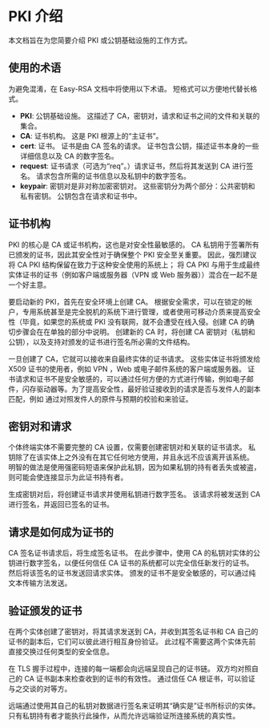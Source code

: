 PKI 介绍
===================

本文档旨在为您简要介绍 PKI 或公钥基础设施的工作方式。

使用的术语
----------------

为避免混淆，在 Easy-RSA 文档中将使用以下术语。 短格式可以方便地代替长格式。

 *  **PKI**: 公钥基础设施。 这描述了 CA，密钥对，请求和证书之间的文件和关联的集合。
 *  **CA**: 证书机构。 这是 PKI 根源上的“主证书”。
 *  **cert**: 证书。 证书是由 CA 签名的请求。 证书包含公钥，描述证书本身的一些详细信息以及 CA 的数字签名。
 *  **request**: 证书请求（可选为“req”。）请求证书，然后将其发送到 CA 进行签名。 请求包含所需的证书信息以及私钥中的数字签名。
 *  **keypair**: 密钥对是非对称加密密钥对。 这些密钥分为两个部分：公共密钥和私有密钥。 公钥包含在请求和证书中。

证书机构
------

PKI 的核心是 CA 或证书机构，这也是对安全性最敏感的。 CA 私钥用于签署所有已颁发的证书，因此其安全性对于确保整个 PKI 安全至关重要。 因此，强烈建议将 CA PKI 结构保留在致力于这种安全使用的系统上； 将 CA PKI 与用于生成最终实体证书的证书（例如客户端或服务器（VPN 或 Web 服务器））混合在一起不是一个好主意。

要启动新的 PKI，首先在安全环境上创建 CA。 根据安全需求，可以在锁定的帐户，专用系统甚至是完全脱机的系统下进行管理，或者使用可移动介质来提高安全性（毕竟，如果您的系统或 PKI 没有联网，就不会遭受在线入侵。创建 CA 的确切步骤会在在单独的部分中说明。 创建新的 CA 时，将创建 CA 密钥对（私钥和公钥），以及支持对颁发的证书进行签名所必需的文件结构。

一旦创建了 CA，它就可以接收来自最终实体的证书请求。 这些实体证书将颁发给 X509 证书的使用者，例如 VPN ，Web 或电子邮件系统的客户端或服务器。 证书请求和证书不是安全敏感的，可以通过任何方便的方式进行传输，例如电子邮件，闪存驱动器等。为了提高安全性，最好验证接收到的请求是否与发件人的副本匹配，例如 通过对照发件人的原件与预期的校验和来验证。

密钥对和请求
---------------------

个体终端实体不需要完整的 CA 设置，仅需要创建密钥对和关联的证书请求。 私钥除了在该实体上之外没有在其它任何地方使用，并且永远不应该离开该系统。 明智的做法是使用强密码短语来保护此私钥，因为如果私钥的持有者丢失或被盗，则可能会使连接显示为此证书持有者。

生成密钥对后，将创建证书请求并使用私钥进行数字签名。 该请求将被发送到 CA 进行签名，并返回已签名的证书。

请求是如何成为证书的
--------------------------------

CA 签名证书请求后，将生成签名证书。 在此步骤中，使用 CA 的私钥对实体的公钥进行数字签名，以便任何信任 CA 证书的系统都可以完全信任新发行的证书。 然后将该签名的证书发送回请求实体。 颁发的证书不是安全敏感的，可以通过纯文本传输方法发送。

验证颁发的证书
-------------------------------

在两个实体创建了密钥对，将其请求发送到 CA，并收到其签名证书和 CA 自己的证书的副本后，它们可以彼此进行相互身份验证。 此过程不需要这两个实体先前直接交换过任何类型的安全信息。

在 TLS 握手过程中，连接的每一端都会向远端呈现自己的证书链。 双方均对照自己的 CA 证书副本来检查收到的证书的有效性。 通过信任 CA 根证书，可以验证与之交谈的对等方。

远端通过使用其自己的私钥对数据进行签名来证明其“确实是”证书所标识的实体。 只有私钥持有者才能执行此操作，从而允许远端验证所连接系统的真实性。
